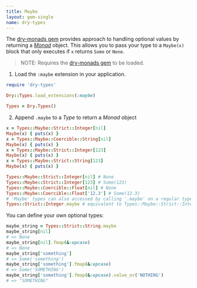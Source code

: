 ```yaml
---
title: Maybe
layout: gem-single
name: dry-types
---
```


The [dry-monads gem](/gems/dry-monads/) provides approach to handling optional values by returning a [_Monad_](/gems/dry-monads/) object. This allows you to pass your type to a `Maybe(x)` block that only executes if `x` returns `Some` or `None`.

> NOTE: Requires the [dry-monads gem](/gems/dry-monads/) to be loaded.
1. Load the `:maybe` extension in your application.

```ruby
require 'dry-types'

Dry::Types.load_extensions(:maybe)

Types = Dry.Types()
```

2. Append `.maybe` to a _Type_ to return a _Monad_ object  

```ruby
x = Types::Maybe::Strict::Integer[nil]
Maybe(x) { puts(x) }
x = Types::Maybe::Coercible::String[nil]
Maybe(x) { puts(x) }
x = Types::Maybe::Strict::Integer[123]
Maybe(x) { puts(x) }
x = Types::Maybe::Strict::String[123]
Maybe(x) { puts(x) }
```

```ruby
Types::Maybe::Strict::Integer[nil] # None
Types::Maybe::Strict::Integer[123] # Some(123)
Types::Maybe::Coercible::Float[nil] # None
Types::Maybe::Coercible::Float['12.3'] # Some(12.3)
# 'Maybe' types can also accessed by calling '.maybe' on a regular type:
Types::Strict::Integer.maybe # equivalent to Types::Maybe::Strict::Integer
```

You can define your own optional types:

``` ruby
maybe_string = Types::Strict::String.maybe
maybe_string[nil]
# => None
maybe_string[nil].fmap(&:upcase)
# => None
maybe_string['something']
# => Some('something')
maybe_string['something'].fmap(&:upcase)
# => Some('SOMETHING')
maybe_string['something'].fmap(&:upcase).value_or('NOTHING')
# => "SOMETHING"
```
